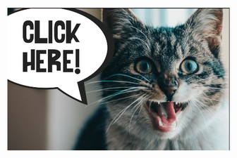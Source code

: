 <a href="https://leetcode.com/problems/search-in-rotated-sorted-array/description/"><img src="../images/Screenshot 2024-05-12 142206.png" /></a>
